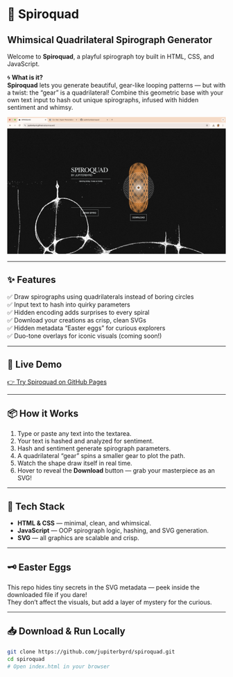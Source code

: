 # 🎠 Spiroquad 
## Whimsical Quadrilateral Spirograph Generator

Welcome to **Spiroquad**, a playful spirograph toy built in HTML, CSS, and JavaScript.

🌀 **What is it?**  
**Spiroquad** lets you generate beautiful, gear-like looping patterns — but with a twist: the “gear” is a quadrilateral! Combine this geometric base with your own text input to hash out unique spirographs, infused with hidden sentiment and whimsy.

![Spiroquad example](./screenshot.png)

---

## ✨ Features

✅ Draw spirographs using quadrilaterals instead of boring circles  
✅ Input text to hash into quirky parameters  
✅ Hidden encoding adds surprises to every spiral  
✅ Download your creations as crisp, clean SVGs  
✅ Hidden metadata “Easter eggs” for curious explorers  
✅ Duo-tone overlays for iconic visuals (coming soon!)

---

## 🚀 Live Demo

[👉 Try Spiroquad on GitHub Pages](https://jupiterbyrd.github.io/spiroquad/)

---

## 📦 How it Works

1. Type or paste any text into the textarea.
2. Your text is hashed and analyzed for sentiment.
3. Hash and sentiment generate spirograph parameters.
4. A quadrilateral “gear” spins a smaller gear to plot the path.
5. Watch the shape draw itself in real time.
6. Hover to reveal the **Download** button — grab your masterpiece as an SVG!

---

## 🔮 Tech Stack

- **HTML & CSS** — minimal, clean, and whimsical.
- **JavaScript** — OOP spirograph logic, hashing, and SVG generation.
- **SVG** — all graphics are scalable and crisp.

---

## 🗝️ Easter Eggs

This repo hides tiny secrets in the SVG metadata — peek inside the downloaded file if you dare!  
They don’t affect the visuals, but add a layer of mystery for the curious.

---

## 📥 Download & Run Locally

```bash
git clone https://github.com/jupiterbyrd/spiroquad.git
cd spiroquad
# Open index.html in your browser
